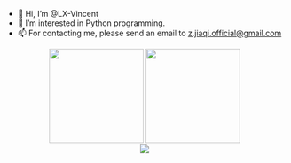 - 👋 Hi, I’m @LX-Vincent
- 👀 I’m interested in Python programming.
- 📫 For contacting me, please send an email to z.jiaqi.official@gmail.com

<div align="center">
  <span>  </span>
  <img height="170px" src="https://github-readme-stats.vercel.app/api?username=LX-Vincent" /><span>  </span>
  <img height="170px" src="https://github-readme-stats.vercel.app/api/top-langs/?username=LX-Vincent&layout=compact&langs_count=8" />
  <span>  </span>
</div>

<div align="center">
    <img  src="https://github-readme-streak-stats.herokuapp.com/?user=LX-Vincent" />
</div>
